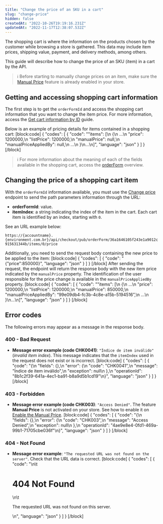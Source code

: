 ```yaml
---
title: "Change the price of an SKU in a cart"
slug: "change-price"
hidden: false
createdAt: "2022-10-26T19:19:16.231Z"
updatedAt: "2022-11-17T12:38:07.532Z"
---
```

The shopping cart is where the information on the products chosen by the customer while browsing a store is gathered. This data may include item prices, shipping value, payment, and delivery methods, among others.

This guide will describe how to change the price of an SKU (item) in a cart by the API.
> ℹ️️ Before starting to manually change prices on an item, make sure the [Manual Price](https://developers.vtex.com/vtex-rest-api/docs/enable-the-manual-price) feature is already enabled in your store.

## Getting and accessing shopping cart information

The first step is to get the `orderFormId` and access the shopping cart information that you want to change the item price. For more information, access the [Get cart information by ID](https://developers.vtex.com/vtex-rest-api/docs/get-cart-information-by-id) guide.

Below is an example of pricing details for items contained in a shopping cart:
[block:code]
{
  "codes": [
    {
      "code": "\"items\": [\n        {\n            ...\n            \"price\": 1200000,\n            \"listPrice\": 1200000,\n            \"manualPrice\": null,\n            \"manualPriceAppliedBy\": null,\n            ...\n }\n...\n]",
      "language": "json"
    }
  ]
}
[/block]

> ℹ️️ For more information about the meaning of each of the fields available in the shopping cart, access the [orderForm](https://developers.vtex.com/docs/guides/orderform-fields) overview.

## Changing the price of a shopping cart item

With the `orderFormId` information available, you must use the [Change price](https://developers.vtex.com/vtex-rest-api/reference/pricechange) endpoint to send the path parameters information through the URL:

- **orderFormId**: value.
- **itemIndex**: a string indicating the index of the item in the cart. Each cart item is identified by an index, starting with `0`.

See an URL example below:

`https://{accountname}.{environment.com.br}/api/checkout/pub/orderForm/36a1646105f243e1a9012c915631344b/items/0/price`

Additionally, you need to send the request body containing the new price to be applied to the item:
[block:code]
{
  "codes": [
    {
      "code": "{\"price\":850000}",
      "language": "json"
    }
  ]
}
[/block]
After sending the request, the endpoint will return the response body with the new item price indicated by the `manualPrice` property. The identification of the user responsible for the price change is available in the `manualPriceAppliedBy` property.
[block:code]
{
  "codes": [
    {
      "code": "\"items\": [\n        {\n            ...\n            \"price\": 1200000,\n            \"listPrice\": 1200000,\n            \"manualPrice\": 850000,\n            \"manualPriceAppliedBy\": “99e09db4-fc3b-4c8e-a15b-5194516”,\n            ...\n }\n...\n]",
      "language": "json"
    }
  ]
}
[/block]
## Error codes

The following errors may appear as a message in the response body.

### 400 - Bad Request

- **Message error example (code CHK0041)**: `"Índice de item inválido"` (*invalid item index*). This message indicates that the `itemIndex` used in the request does not exist or is incorrect.
[block:code]
{
  "codes": [
    {
      "code": "{\n    \"fields\": {},\n    \"error\": {\n        \"code\": \"CHK0041\",\n        \"message\": \"Índice de item inválido\",\n        \"exception\": null\n    },\n    \"operationId\": \"8b1c2f39-641a-4ec1-ba91-b8a9d5b1cd19\"\n}",
      "language": "json"
    }
  ]
}
[/block]
### 403 - Forbidden

- **Message error example (code CHK003)**: `"Access Denied"`. The feature **Manual Price** is not activated on your store. See how to enable it on [Enable the Manual Price](https://developers.vtex.com/vtex-rest-api/docs/enable-the-manual-price).
[block:code]
{
  "codes": [
    {
      "code": "{\n    \"fields\": {},\n    \"error\": {\n        \"code\": \"CHK003\",\n        \"message\": \"Access Denied\",\n        \"exception\": null\n    },\n    \"operationId\": \"4ae9e8e4-0fd1-469a-99b1-71705cbe036f\"\n}",
      "language": "json"
    }
  ]
}
[/block]
### 404 - Not Found

- **Message error example**: `"The requested URL was not found on the server"`. Check that the URL data is correct.
[block:code]
{
  "codes": [
    {
      "code": "<body>\n\t<h1>404 Not Found</h1>\n\t<p>The requested URL was not found on this server.</p>\n</body>",
      "language": "json"
    }
  ]
}
[/block]